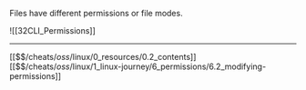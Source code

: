 Files have different permissions or file modes.

![[32CLI_Permissions]]


---
[[$$$/$cheats/$oss/$linux/0_resources/0.2_contents]]
[[$$$/$cheats/$oss/$linux/1_linux-journey/6_permissions/6.2_modifying-permissions]]